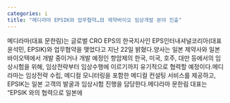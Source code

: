 ```yaml
---
categories: i
title: "메디라마 EPSIK와 업무협약…日 제약바이오 임상개발 분야 진출"
---
```

메디라마(대표 문한림)는 글로벌 CRO EPS의 한국지사인 EPS인터내셔널코리아(대표 윤석민, EPSIK)와 업무협약을 맺었다고 지난 22일 밝혔다.양사는 일본 제약사와 일본 바이오텍에서 개발 중이거나 개발 예정인 항암제의 한국, 미국, 호주, 대만 등에서의 임상시험을 위해, 임상전략부터 임상수행에 이르기까지 유기적으로 협력할 예정이다.메디라마는 임상전략 수립, 메디컬 모니터링을 포함한 메디컬 컨설팅 서비스를 제공하고, EPSIK는 일본 고객의 발굴과 임상시험 진행을 담당한다.메다라마 문한림 대표는 “EPSIK 와의 협력으로 일본에